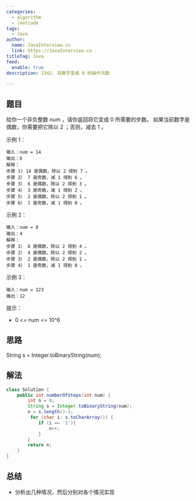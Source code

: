 ```yaml
---
categories:
  - algorithm
  - leetcode
tags:
  - Java
author: 
  name: JavaInterview.cn
  link: https://JavaInterview.cn
titleTag: Java
feed:
  enable: true
description: 1342. 将数字变成 0 的操作次数

---
```


## 题目

给你一个非负整数 num ，请你返回将它变成 0 所需要的步数。 如果当前数字是偶数，你需要把它除以 2 ；否则，减去 1 。



示例 1：

    输入：num = 14
    输出：6
    解释：
    步骤 1) 14 是偶数，除以 2 得到 7 。
    步骤 2） 7 是奇数，减 1 得到 6 。
    步骤 3） 6 是偶数，除以 2 得到 3 。
    步骤 4） 3 是奇数，减 1 得到 2 。
    步骤 5） 2 是偶数，除以 2 得到 1 。
    步骤 6） 1 是奇数，减 1 得到 0 。
示例 2：

    输入：num = 8
    输出：4
    解释：
    步骤 1） 8 是偶数，除以 2 得到 4 。
    步骤 2） 4 是偶数，除以 2 得到 2 。
    步骤 3） 2 是偶数，除以 2 得到 1 。
    步骤 4） 1 是奇数，减 1 得到 0 。
示例 3：

    输入：num = 123
    输出：12


提示：

* 0 <= num <= 10^6

## 思路

String s = Integer.toBinaryString(num);


## 解法
```java
class Solution {
    public int numberOfSteps(int num) {
        int n = 0;
        String s = Integer.toBinaryString(num);
        n = s.length()-1;
         for (char i: s.toCharArray()) {
            if (i == '1'){
                n++;
            }
        }
        return n;
    }
}

```

## 总结

- 分析出几种情况，然后分别对各个情况实现 
